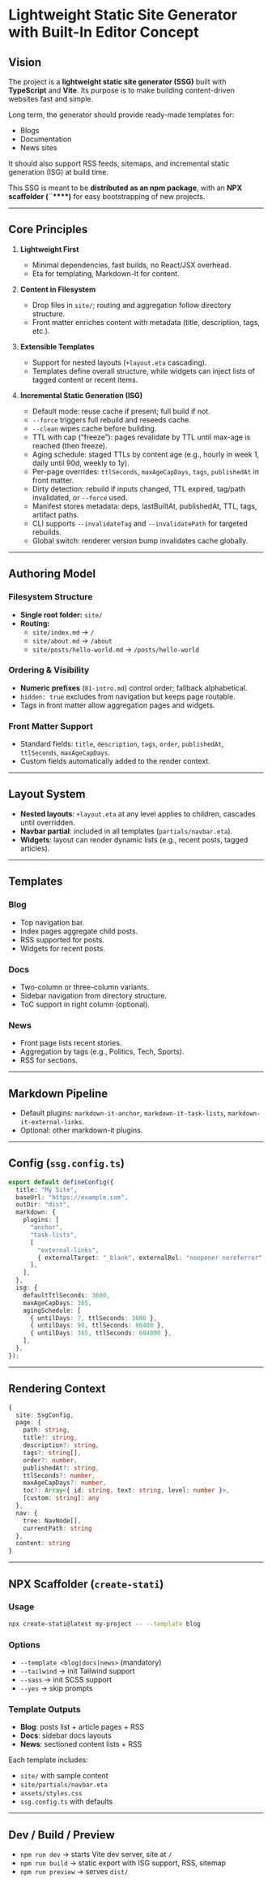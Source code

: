 # Lightweight Static Site Generator with Built-In Editor Concept

## Vision

The project is a **lightweight static site generator (SSG)** built with **TypeScript** and **Vite**. Its purpose is to make building content-driven websites fast and simple.

Long term, the generator should provide ready-made templates for:

- Blogs
- Documentation
- News sites

It should also support RSS feeds, sitemaps, and incremental static generation (ISG) at build time.

This SSG is meant to be **distributed as an npm package**, with an **NPX scaffolder (**``**\*\*\*\*)** for easy bootstrapping of new projects.

---

## Core Principles

1. **Lightweight First**

   - Minimal dependencies, fast builds, no React/JSX overhead.
   - Eta for templating, Markdown-It for content.

2. **Content in Filesystem**

   - Drop files in `site/`; routing and aggregation follow directory structure.
   - Front matter enriches content with metadata (title, description, tags, etc.).

3. **Extensible Templates**

   - Support for nested layouts (`+layout.eta` cascading).
   - Templates define overall structure, while widgets can inject lists of tagged content or recent items.

4. **Incremental Static Generation (ISG)**

   - Default mode: reuse cache if present; full build if not.
   - `--force` triggers full rebuild and reseeds cache.
   - `--clean` wipes cache before building.
   - TTL with cap (“freeze”): pages revalidate by TTL until max-age is reached (then freeze).
   - Aging schedule: staged TTLs by content age (e.g., hourly in week 1, daily until 90d, weekly to 1y).
   - Per-page overrides: `ttlSeconds`, `maxAgeCapDays`, `tags`, `publishedAt` in front matter.
   - Dirty detection: rebuild if inputs changed, TTL expired, tag/path invalidated, or `--force` used.
   - Manifest stores metadata: deps, lastBuiltAt, publishedAt, TTL, tags, artifact paths.
   - CLI supports `--invalidateTag` and `--invalidatePath` for targeted rebuilds.
   - Global switch: renderer version bump invalidates cache globally.

---

## Authoring Model

### Filesystem Structure

- **Single root folder:** `site/`
- **Routing:**
  - `site/index.md` → `/`
  - `site/about.md` → `/about`
  - `site/posts/hello-world.md` → `/posts/hello-world`

### Ordering & Visibility

- **Numeric prefixes** (`01-intro.md`) control order; fallback alphabetical.
- `hidden: true` excludes from navigation but keeps page routable.
- Tags in front matter allow aggregation pages and widgets.

### Front Matter Support

- Standard fields: `title`, `description`, `tags`, `order`, `publishedAt`, `ttlSeconds`, `maxAgeCapDays`.
- Custom fields automatically added to the render context.

---

## Layout System

- **Nested layouts**: `+layout.eta` at any level applies to children, cascades until overridden.
- **Navbar partial**: included in all templates (`partials/navbar.eta`).
- **Widgets**: layout can render dynamic lists (e.g., recent posts, tagged articles).

---

## Templates

### Blog

- Top navigation bar.
- Index pages aggregate child posts.
- RSS supported for posts.
- Widgets for recent posts.

### Docs

- Two-column or three-column variants.
- Sidebar navigation from directory structure.
- ToC support in right column (optional).

### News

- Front page lists recent stories.
- Aggregation by tags (e.g., Politics, Tech, Sports).
- RSS for sections.

---

## Markdown Pipeline

- Default plugins: `markdown-it-anchor`, `markdown-it-task-lists`, `markdown-it-external-links`.
- Optional: other markdown-it plugins.

---

## Config (`ssg.config.ts`)

```ts
export default defineConfig({
  title: "My Site",
  baseUrl: "https://example.com",
  outDir: "dist",
  markdown: {
    plugins: [
      "anchor",
      "task-lists",
      [
        "external-links",
        { externalTarget: "_blank", externalRel: "noopener noreferrer" },
      ],
    ],
  },
  isg: {
    defaultTtlSeconds: 3600,
    maxAgeCapDays: 365,
    agingSchedule: [
      { untilDays: 7, ttlSeconds: 3600 },
      { untilDays: 90, ttlSeconds: 86400 },
      { untilDays: 365, ttlSeconds: 604800 },
    ],
  },
});
```

---

## Rendering Context

```ts
{
  site: SsgConfig,
  page: {
    path: string,
    title?: string,
    description?: string,
    tags?: string[],
    order?: number,
    publishedAt?: string,
    ttlSeconds?: number,
    maxAgeCapDays?: number,
    toc?: Array<{ id: string, text: string, level: number }>,
    [custom: string]: any
  },
  nav: {
    tree: NavNode[],
    currentPath: string
  },
  content: string
}
```

---

## NPX Scaffolder (`create-stati`)

### Usage

```bash
npx create-stati@latest my-project -- --template blog
```

### Options

- `--template <blog|docs|news>` (mandatory)
- `--tailwind` → init Tailwind support
- `--sass` → init SCSS support
- `--yes` → skip prompts

### Template Outputs

- **Blog**: posts list + article pages + RSS
- **Docs**: sidebar docs layouts
- **News**: sectioned content lists + RSS

Each template includes:

- `site/` with sample content
- `site/partials/navbar.eta`
- `assets/styles.css`
- `ssg.config.ts` with defaults

---

## Dev / Build / Preview

- `npm run dev` → starts Vite dev server, site at `/`
- `npm run build` → static export with ISG support, RSS, sitemap
- `npm run preview` → serves `dist/`

